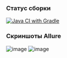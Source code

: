 ### Статус сборки
[![Java CI with Gradle](https://github.com/vOrzee/aqa.hw_5/actions/workflows/action.yml/badge.svg?branch=main&event=push)](https://github.com/vOrzee/aqa.hw_5/actions/workflows/action.yml)

### Скриншоты Allure
![image](https://github.com/user-attachments/assets/e735a225-1d94-4dd3-a254-ef281dcce46a)
![image](https://github.com/user-attachments/assets/bb034902-7922-42ab-9cc1-2b13af8f9dcb)
